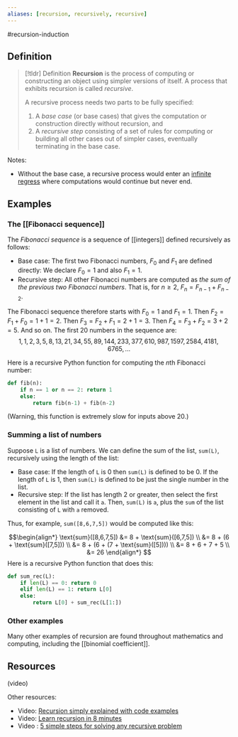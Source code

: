```yaml
---
aliases: [recursion, recursively, recursive]
--- 
```


#recursion-induction
## Definition 

> [!tldr] Definition
> **Recursion** is the process of computing or constructing an object using simpler versions of itself. A process that exhibits recursion is called *recursive*. 
> 
> A recursive process needs two parts to be fully specified: 
> 1. A *base case* (or base cases) that gives the computation or construction directly without recursion, and 
> 2. A *recursive step* consisting of a set of rules for computing or building all other cases out of simpler cases, eventually terminating in the base case. 

Notes: 
- Without the base case, a recursive process would enter an [infinite regress](https://en.wikipedia.org/wiki/Infinite_regress) where computations would continue but never end. 

## Examples

### The [[Fibonacci sequence]]

The *Fibonacci sequence* is a sequence of [[integers]] defined recursively as follows: 
- Base case: The first two Fibonacci numbers, $F_0$ and $F_1$ are defined directly: We declare $F_0 =1$ and also $F_1 = 1$. 
- Recursive step: All other Fibonacci numbers are computed as *the sum of the previous two Fibonacci numbers*. That is, for $n \geq 2$, $F_n = F_{n-1} + F_{n-2}$. 

The Fibonacci sequence therefore starts with $F_0 = 1$ and $F_1 = 1$. Then $F_2 = F_1 + F_0 = 1 + 1 = 2$. Then $F_3 = F_2 + F_1 = 2 + 1 = 3$. Then $F_4 = F_3 + F_2 = 3 + 2 = 5$. And so on. The first 20 numbers in the sequence are: 
$$1, 1, 2, 3, 5, 8, 13, 21, 34, 55, 89, 144, 233, 377, 610, 987, 1597, 2584, 4181, 6765, \dots$$

Here is a recursive Python function for computing the $n$th Fibonacci number: 
```python
def fib(n):
	if n == 1 or n == 2: return 1
	else: 
		return fib(n-1) + fib(n-2)
```
(Warning, this function is extremely slow for inputs above 20.)

### Summing a list of numbers

Suppose `L` is a list of numbers. We can define the sum of the list, `sum(L)`, recursively using the length of the list: 
- Base case: If the length of `L` is $0$ then `sum(L)` is defined to be $0$. If the length of `L` is $1$, then `sum(L)` is defined to be just the single number in the list. 
- Recursive step: If the list has length $2$ or greater, then select the first element in the list and call it `a`. Then, `sum(L)` is `a`, plus the `sum` of the list consisting of `L` with `a` removed. 

Thus, for example, `sum([8,6,7,5])` would be computed like this: 

$$\begin{align*}
\text{sum}([8,6,7,5]) &= 8 + \text{sum}([6,7,5]) \\
&= 8 + (6 + \text{sum}([7,5])) \\
&= 8 + (6 + (7 + \text{sum}([5]))) \\
&= 8 + 6 + 7 + 5 \\
&= 26
\end{align*}
$$
Here is a recursive Python function that does this: 
```python
def sum_rec(L):
    if len(L) == 0: return 0
    elif len(L) == 1: return L[0] 
    else: 
        return L[0] + sum_rec(L[1:])
```

### Other examples

Many other examples of recursion are found throughout mathematics and computing, including the [[binomial coefficient]]. 

## Resources 

(video)

Other resources: 
- Video: [Recursion simply explained with code examples](https://www.youtube.com/watch?v=m1Fjdnj_Mds)
- Video: [Learn recursion in 8 minutes](https://www.youtube.com/watch?v=u8Xam9EsqXQ)
- Video : [5 simple steps for solving any recursive problem](https://www.youtube.com/watch?v=ngCos392W4w)

